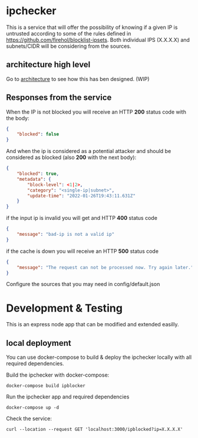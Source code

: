 # ipchecker

This is a service that will offer the possibility of knowing if a given IP is untrusted according to some of the rules defined in https://github.com/firehol/blocklist-ipsets.
Both individual IPS (X.X.X.X) and subnets/CIDR will be considering from the sources.

## architecture high level

Go to [architecture](./docs/architecture.md) to see how this has ben designed. (WIP)



## Responses from the service

When the IP is not blocked you will receive an HTTP **200** status code with the body:

```json
{
    "blocked": false
}
```

And when the ip is considered as a potential attacker and should be considered as blocked (also **200** with the next body):

```json
{
    "blocked": true,
    "metadata": {
        "block-level": <1|2>,
        "category": "<single-ip|subnet>",
        "update-time": "2022-01-26T19:43:11.631Z"
    }
}
```

if the input ip is invalid you will get and HTTP **400** status code

```json
{
    "message": "bad-ip is not a valid ip"
}
```

if the cache is down you will receive an HTTP **500** status code 

```json
{
    "message": "The request can not be processed now. Try again later."
}
```



Configure the sources that you may need in config/default.json

# Development & Testing

This is an express node app that can be modified and extended easilly.

## local deployment

You can use docker-compose to build & deploy the ipchecker locally with all required dependencies.

Build the ipchecker with docker-compose:

```
docker-compose build ipblocker
```

Run the ipchecker app and required dependencies

```
docker-compose up -d
```

Check the service:

```
curl --location --request GET 'localhost:3000/ipblocked?ip=X.X.X.X'
```

